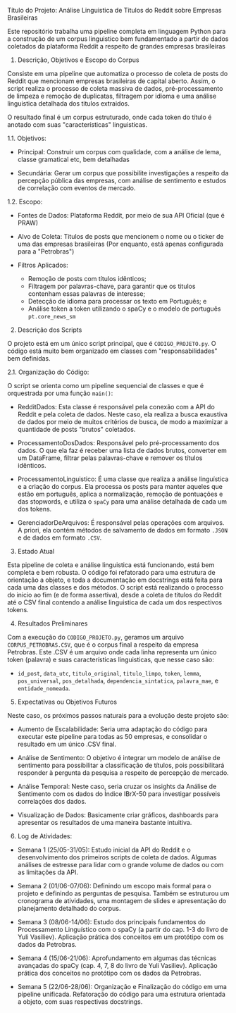Título do Projeto: Análise Linguistica de Titulos do Reddit sobre Empresas Brasileiras

Este repositório trabalha uma pipeline completa em linguagem Python para a construção de um corpus
linguistico bem fundamentado a partir de dados coletados da plataforma Reddit a respeito de grandes
empresas brasileiras


1. Descrição, Objetivos e Escopo do Corpus

Consiste em uma pipeline que automatiza o processo de coleta de posts do Reddit que mencionam
empresas brasileiras de capital aberto. Assim, o script realiza o processo de coleta massiva de
dados, pré-processamento de limpeza e remoção de duplicatas, filtragem por idioma e uma análise
linguistica detalhada dos titulos extraidos.

O resultado final é um corpus estruturado, onde cada token do título é anotado com suas
"características" linguisticas.

1.1. Objetivos:

- Principal: Construir um corpus com qualidade, com a análise de lema, classe gramatical etc, bem
detalhadas

- Secundária: Gerar um corpus que possibilite investigações a respeito da percepção pública
  das empresas, com análise de sentimento e estudos de correlação com eventos de mercado.

1.2. Escopo:

- Fontes de Dados: Plataforma Reddit, por meio de sua API Oficial (que é PRAW)

- Alvo de Coleta: Titulos de posts que mencionem o nome ou o ticker de uma das empresas
brasileiras (Por enquanto, está apenas configurada para a "Petrobras")

- Filtros Aplicados:
    - Remoção de posts com títulos idênticos;
    - Filtragem por palavras-chave, para garantir que os titulos contenham essas palavras de
      interesse;
    - Detecção de idioma para processar os texto em Português; e
    - Análise token a token utilizando o spaCy e o modelo de português `pt.core_news_sm`


2. Descrição dos Scripts

O projeto está em um único script principal, que é `CODIGO_PROJETO.py`. O código está muito
bem organizado em classes com "responsabilidades" bem definidas.

2.1. Organização do Código:

O script se orienta como um pipeline sequencial de classes e que é orquestrada por uma função 
`main()`:

- RedditDados: Esta classe é responsável pela conexão com a API do Reddit e pela coleta de dados.
Neste caso, ela realiza a busca exaustiva de dados por meio de muitos critérios de busca, de modo
a maximizar a quantidade de posts "brutos" coletados.

- ProcessamentoDosDados: Responsável pelo pré-processamento dos dados. O que ela faz é receber
uma lista de dados brutos, converter em um DataFrame, filtrar pelas palavras-chave e remover os
títulos idênticos.

- ProcessamentoLinguistico: É uma classe que realiza a análise linguística e a criação do corpus.
Ela processa os posts para manter aqueles que estão em português, aplica a normalização, remoção
de pontuações e das stopwords, e utiliza o `spaCy` para uma análise detalhada de cada um dos tokens.

- GerenciadorDeArquivos: É responsável pelas operações com arquivos. A priori, ela contém
métodos de salvamento de dados em formato `.JSON` e de dados em formato `.CSV`.


3. Estado Atual

Esta pipeline de coleta e análise linguistica está funcionando, está bem completa e bem robusta.
O código foi refatorado para uma estrutura de orientação a objeto, e toda a documentação em
docstrings está feita para cada uma das classes e dos métodos. O script está realizando
o processo do inicio ao fim (e de forma assertiva), desde a coleta de titulos do Reddit até
o CSV final contendo a análise linguistica de cada um dos respectivos tokens.


4. Resultados Preliminares

Com a execução do `CODIGO_PROJETO.py`, geramos um arquivo `CORPUS_PETROBRAS.CSV`, que é o corpus
final a respeito da empresa Petrobras. Este .CSV é um arquivo onde cada linha representa um único
token (palavra) e suas características linguisticas, que nesse caso são:

- `id_post`, `data_utc`, `titulo_original`, `titulo_limpo`, `token`, `lemma`, `pos_universal`,
`pos_detalhada`, `dependencia_sintatica`, `palavra_mae`, e `entidade_nomeada`.


5. Expectativas ou Objetivos Futuros

Neste caso, os próximos passos naturais para a evolução deste projeto são:

- Aumento de Escalabilidade: Seria uma adaptação do código para executar este pipeline para todas
as 50 empresas, e consolidar o resultado em um único .CSV final.

- Análise de Sentimento: O objetivo é integrar um modelo de análise de sentimento para possibilitar
a classificação de títulos, pois possibilitará responder à pergunta da pesquisa a respeito de
percepção de mercado.

- Análise Temporal: Neste caso, seria cruzar os insights da Análise de Sentimento com os dados
do Índice IBrX-50 para investigar possíveis correlações dos dados.

- Visualização de Dados: Basicamente criar gráficos, dashboards para apresentar os resultados de
uma maneira bastante intuitiva.


6. Log de Atividades:

- Semana 1 (25/05-31/05): Estudo inicial da API do Reddit e o desenvolvimento dos primeiros
scripts de coleta de dados. Algumas análises de estresse para lidar com o grande volume de
dados ou com as limitações da API.

- Semana 2 (01/06-07/06): Definindo um escopo mais formal para o projeto e definindo as
perguntas de pesquisa. Também se estruturou um cronograma de atividades, uma montagem de
slides e apresentação do planejamento detalhado do corpus.

- Semana 3 (08/06-14/06): Estudo dos principais fundamentos do Processamento Linguístico com
o spaCy (a partir do cap. 1-3 do livro de Yuli Vasiliev). Aplicação prática dos conceitos em
um protótipo com os dados da Petrobras.

- Semana 4 (15/06-21/06): Aprofundamento em algumas das técnicas avançadas do spaCy (cap. 4,
7, 8 do livro de Yuli Vasiliev). Aplicação prática dos conceitos no protótipo com os dados da
Petrobras.

- Semana 5 (22/06-28/06): Organização e Finalização do código em uma pipeline unificada.
Refatoração do código para uma estrutura orientada a objeto, com suas respectivas docstrings.
